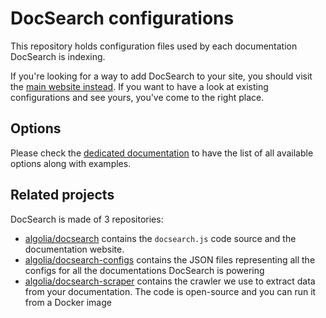 # DocSearch configurations

This repository holds configuration files used by each documentation DocSearch
is indexing.

If you're looking for a way to add DocSearch to your site, you should visit the
[main website instead][1]. If you want to have a look at existing
configurations and see yours, you've come to the right place.

## Options

Please check the [dedicated documentation][2] to have the list of all available
options along with examples.

## Related projects

DocSearch is made of 3 repositories:

- [algolia/docsearch][3] contains the `docsearch.js` code source and the
  documentation website.
- [algolia/docsearch-configs][4] contains the JSON files representing all the
  configs for all the documentations DocSearch is powering
- [algolia/docsearch-scraper][5] contains the crawler we use to extract data
  from your documentation. The code is open-source and you can run it from
  a Docker image


[1]: https://docsearch.algolia.com/
[2]: https://docsearch.algolia.com/docs/config-file/
[3]: https://github.com/algolia/docsearch
[4]: https://github.com/algolia/docsearch-configs
[5]: https://github.com/algolia/docsearch-scraper
